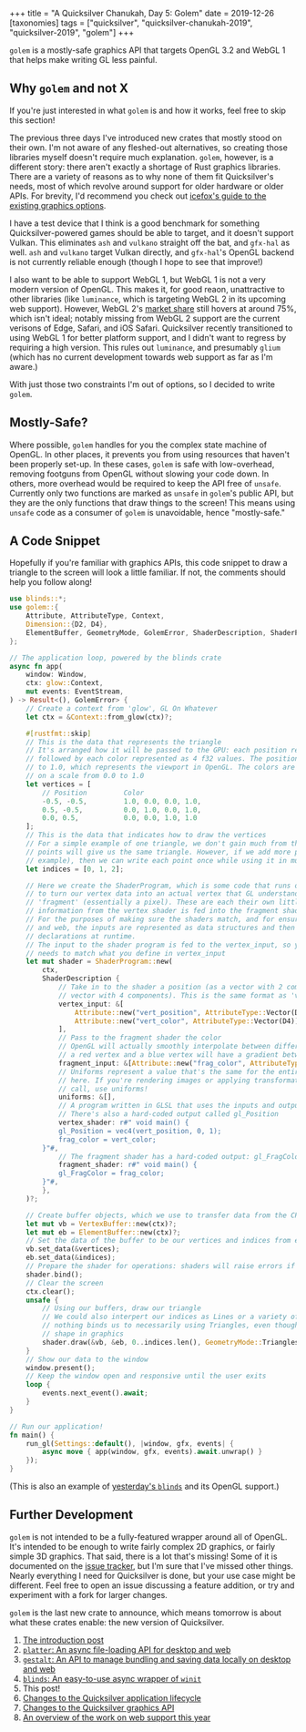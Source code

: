 +++
title = "A Quicksilver Chanukah, Day 5: Golem"
date = 2019-12-26
[taxonomies]
tags = ["quicksilver", "quicksilver-chanukah-2019", "quicksilver-2019", "golem"]
+++


`golem` is a mostly-safe graphics API that targets OpenGL 3.2 and WebGL 1 that helps make writing GL less painful.

<!-- more -->

## Why `golem` and not X

If you're just interested in what `golem` is and how it works, feel free to skip this section!

The previous three days I've introduced new crates that mostly stood on their own. I'm not aware of any fleshed-out alternatives, so creating those libraries myself doesn't require much explanation. `golem`, however, is a different story: there aren't exactly a shortage of Rust graphics libraries. There are a variety of reasons as to why none of them fit Quicksilver's needs, most of which revolve around support for older hardware or older APIs. For brevity, I'd recommend you check out [icefox's guide to the existing graphics options](https://wiki.alopex.li/AGuideToRustGraphicsLibraries2019).

I have a test device that I think is a good benchmark for something Quicksilver-powered games should be able to target, and it doesn't support Vulkan. This eliminates `ash` and `vulkano` straight off the bat, and `gfx-hal` as well. `ash` and `vulkano` target Vulkan directly, and `gfx-hal`'s OpenGL backend is not currently reliable enough (though I hope to see that improve!)

I also want to be able to support WebGL 1, but WebGL 1 is not a very modern version of OpenGL. This makes it, for good reaon, unattractive to other libraries (like `luminance`, which is targeting WebGL 2 in its upcoming web support). However, WebGL 2's [market share](https://caniuse.com/#feat=webgl2) still hovers at around 75%, which isn't ideal; notably missing from WebGL 2 support are the current verisons of Edge, Safari, and iOS Safari. Quicksilver recently transitioned to using WebGL 1 for better platform support, and I didn't want to regress by requiring a high version. This rules out `luminance`, and presumably `glium` (which has no current development towards web support as far as I'm aware.)

With just those two constraints I'm out of options, so I decided to write `golem`.

## Mostly-Safe?

Where possible, `golem` handles for you the complex state machine of OpenGL. In other places, it prevents you from using resources that haven't been properly set-up. In these cases, `golem` is safe with low-overhead, removing footguns from OpenGL without slowing your code down. In others, more overhead would be required to keep the API free of `unsafe`. Currently only two functions are marked as `unsafe` in `golem`'s public API, but they are the only functions that draw things to the screen! This means using `unsafe` code as a consumer of `golem` is unavoidable, hence "mostly-safe."

## A Code Snippet

Hopefully if you're familiar with graphics APIs, this code snippet to draw a triangle to the screen will look a little familiar. If not, the comments should help you follow along!

```rust
use blinds::*;
use golem::{
    Attribute, AttributeType, Context,
    Dimension::{D2, D4},
    ElementBuffer, GeometryMode, GolemError, ShaderDescription, ShaderProgram, VertexBuffer,
};

// The application loop, powered by the blinds crate
async fn app(
    window: Window,
    ctx: glow::Context,
    mut events: EventStream,
) -> Result<(), GolemError> {
    // Create a context from 'glow', GL On Whatever
    let ctx = &Context::from_glow(ctx)?;

    #[rustfmt::skip]
    // This is the data that represents the triangle
    // It's arranged how it will be passed to the GPU: each position represented as two f32 values,
    // followed by each color represented as 4 f32 values. The positions are on a scale from -1.0
    // to 1.0, which represents the viewport in OpenGL. The colors are represented as R, G, B, A,
    // on a scale from 0.0 to 1.0
    let vertices = [
        // Position         Color
        -0.5, -0.5,         1.0, 0.0, 0.0, 1.0,
        0.5, -0.5,          0.0, 1.0, 0.0, 1.0,
        0.0, 0.5,           0.0, 0.0, 1.0, 1.0
    ];
    // This is the data that indicates how to draw the vertices
    // For a simple example of one triangle, we don't gain much from this. Any order of these three
    // points will give us the same triangle. However, if we add more points (to draw a square, for
    // example), then we can write each point once while using it in multiple triangles.
    let indices = [0, 1, 2];

    // Here we create the ShaderProgram, which is some code that runs on the GPU. It determines how
    // to turn our vertex data into an actual vertex that GL understands, and how to color each
    // 'fragment' (essentially a pixel). These are each their own little program, where the
    // information from the vertex shader is fed into the fragment shader.
    // For the purposes of making sure the shaders match, and for ensuring compatibility on desktop
    // and web, the inputs are represented as data structures and then converted to shader
    // declarations at runtime.
    // The input to the shader program is fed to the vertex_input, so your vertex data's format
    // needs to match what you define in vertex_input
    let mut shader = ShaderProgram::new(
        ctx,
        ShaderDescription {
            // Take in to the shader a position (as a vector with 2 components) and a color (as a
            // vector with 4 components). This is the same format as 'vertices' above
            vertex_input: &[
                Attribute::new("vert_position", AttributeType::Vector(D2)),
                Attribute::new("vert_color", AttributeType::Vector(D4)),
            ],
            // Pass to the fragment shader the color
            // OpenGL will actually smoothly interpolate between different vertex values for us, so
            // a red vertex and a blue vertex will have a gradient between them
            fragment_input: &[Attribute::new("frag_color", AttributeType::Vector(D4))],
            // Uniforms represent a value that's the same for the entire shader; we don't need any
            // here. If you're rendering images or applying transformations to your entire draw
            // call, use uniforms!
            uniforms: &[],
            // A program written in GLSL that uses the inputs and outputs defined above
            // There's also a hard-coded output called gl_Position
            vertex_shader: r#" void main() {
            gl_Position = vec4(vert_position, 0, 1);
            frag_color = vert_color;
        }"#,
            // The fragment shader has a hard-coded output: gl_FragColor
            fragment_shader: r#" void main() {
            gl_FragColor = frag_color;
        }"#,
        },
    )?;

    // Create buffer objects, which we use to transfer data from the CPU to the GPU
    let mut vb = VertexBuffer::new(ctx)?;
    let mut eb = ElementBuffer::new(ctx)?;
    // Set the data of the buffer to be our vertices and indices from earlier
    vb.set_data(&vertices);
    eb.set_data(&indices);
    // Prepare the shader for operations: shaders will raise errors if you forget to bind them
    shader.bind();
    // Clear the screen
    ctx.clear();
    unsafe {
        // Using our buffers, draw our triangle
        // We could also interpert our indices as Lines or a variety of other shape options:
        // nothing binds us to necessarily using Triangles, even though they're the most common
        // shape in graphics
        shader.draw(&vb, &eb, 0..indices.len(), GeometryMode::Triangles)?;
    }
    // Show our data to the window
    window.present();
    // Keep the window open and responsive until the user exits
    loop {
        events.next_event().await;
    }
}

// Run our application!
fn main() {
    run_gl(Settings::default(), |window, gfx, events| {
        async move { app(window, gfx, events).await.unwrap() }
    });
}
```

(This is also an example of [yesterday's `blinds`](../quicksilver-chanukah-2019-day-4) and its OpenGL support.)

## Further Development

`golem` is not intended to be a fully-featured wrapper around all of OpenGL. It's intended to be enough to write fairly complex 2D graphics, or fairly simple 3D graphics. That said, there is a lot that's missing! Some of it is documented on the [issue tracker](https://github.com/ryanisaacg/golem/issues), but I'm sure that I've missed other things. Nearly everything I need for Quicksilver is done, but your use case might be different. Feel free to open an issue discussing a feature addition, or try and experiment with a fork for larger changes.

`golem` is the last new crate to announce, which means tomorrow is about what these crates enable: the new version of Quicksilver.

1. [The introduction post](../quicksilver-chanukah-2019)
2. [`platter`: An async file-loading API for desktop and web](../quicksilver-chanukah-2019-day-2)
3. [`gestalt`: An API to manage bundling and saving data locally on desktop and web](../quicksilver-chanukah-2019-day-3)
4. [`blinds`: An easy-to-use async wrapper of `winit`](../quicksilver-chanukah-2019-day-4)
5. This post!
6. [Changes to the Quicksilver application lifecycle](../quicksilver-chanukah-day-6)
7. [Changes to the Quicksilver graphics API](../quicksilver-chanukah-2019-day-7)
8. [An overview of the work on web support this year](../quicksilver-chanukah-2019-day-8)
